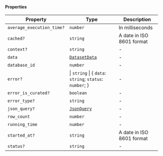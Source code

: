 #### Properties

| Property                                                      | Type                                                     | Description               |
| ------------------------------------------------------------- | -------------------------------------------------------- | ------------------------- |
| <a id="average_execution_time"></a> `average_execution_time?` | `number`                                                 | In milliseconds           |
| <a id="cached"></a> `cached?`                                 | `string`                                                 | A date in ISO 8601 format |
| <a id="context"></a> `context?`                               | `string`                                                 | -                         |
| <a id="data"></a> `data`                                      | [`DatasetData`](./generated/html/DatasetData.md)         | -                         |
| <a id="database_id"></a> `database_id`                        | `number`                                                 | -                         |
| <a id="error"></a> `error?`                                   | \| `string` \| { `data`: `string`; `status`: `number`; } | -                         |
| <a id="error_is_curated"></a> `error_is_curated?`             | `boolean`                                                | -                         |
| <a id="error_type"></a> `error_type?`                         | `string`                                                 | -                         |
| <a id="json_query"></a> `json_query?`                         | [`JsonQuery`](./generated/html/JsonQuery.md)             | -                         |
| <a id="row_count"></a> `row_count`                            | `number`                                                 | -                         |
| <a id="running_time"></a> `running_time`                      | `number`                                                 | -                         |
| <a id="started_at"></a> `started_at?`                         | `string`                                                 | A date in ISO 8601 format |
| <a id="status"></a> `status?`                                 | `string`                                                 | -                         |
